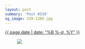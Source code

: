 ```yaml
---
layout: post
summary: 'Post #339'
og_image: 339-1280.jpg
---
```


<p>
 <time>
  <a href="/339">
   {{ page.date | date: "%B %-d, %Y" }}
  </a>
 </time>
 <a href="/339">
  <figure data-taken="6/24/2014">
   <img sizes="(min-width: 700px) 50vw, calc(100vw - 2rem)" src="{{ site.assets_url }}/339-640.jpg" srcset="{{ site.assets_url }}/339-1280.jpg 1280w, {{ site.assets_url }}/339-960.jpg 960w, {{ site.assets_url }}/339-640.jpg 640w, {{ site.assets_url }}/339-320.jpg 320w"/>
  </figure>
 </a>
</p>
